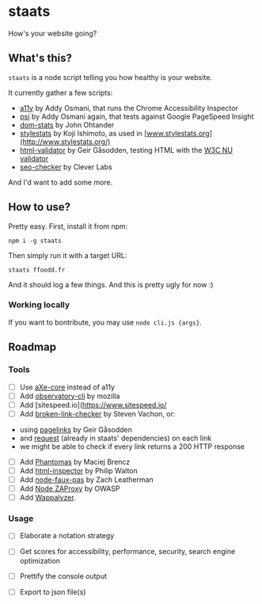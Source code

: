 # staats
How's your website going?

## What's this?

`staats` is a node script telling you how healthy is your website.

It currently gather a few scripts:

* [a11y](https://github.com/addyosmani/a11y) by Addy Osmani, that runs the Chrome Accessibility Inspector
* [psi](https://github.com/addyosmani/psi) by Addy Osmani again, that tests against Google PageSpeed Insight
* [dom-stats](https://github.com/johnotander/dom-stats) by John Ohtander
* [stylestats](https://github.com/t32k/stylestats) by Koji Ishimoto, as used in [www.stylestats.org](http://www.stylestats.org/)
* [html-validator](https://github.com/zrrrzzt/html-validator) by Geir Gåsodden, testing HTML with the [W3C NU validator](validator.w3.org/nu)
* [seo-checker](https://github.com/Clever-Labs/seo-checker) by Clever Labs

And I'd want to add some more.

## How to use?

Pretty easy. First, install it from npm:
```
npm i -g staats
```

Then simply run it with a target URL:
```
staats ffoodd.fr
```

And it should log a few things. And this is pretty ugly for now :)

### Working locally

If you want to bontribute, you may use `node cli.js {args}`.

## Roadmap

### Tools

* [ ] Use [aXe-core](https://github.com/dequelabs/axe-core) instead of a11y
* [ ] Add [observatory-cli](https://github.com/mozilla/observatory-cli) by mozilla
* [ ] Add [sitespeed.io](https://www.sitespeed.io/
* [ ] Add [broken-link-checker](https://github.com/stevenvachon/broken-link-checker) by Steven Vachon, or:
 * using [pagelinks](https://github.com/zrrrzzt/pagelinks) by Geir Gåsodden
 * and [request](https://www.npmjs.com/package/request) (already in staats' dependencies) on each link
 * we might be able to check if every link returns a 200 HTTP response
* [ ] Add [Phantomas](https://github.com/macbre/phantomas) by Maciej Brencz
* [ ] Add [html-inspector](https://github.com/philipwalton/html-inspector) by Philip Walton
* [ ] Add [node-faux-pas](https://github.com/filamentgroup/node-faux-pas) by Zach Leatherman
* [ ] Add [Node ZAProxy](https://www.npmjs.com/package/zaproxy) by OWASP
* [ ] Add [Wappalyzer](https://www.npmjs.com/package/wappalyzer).

### Usage

* [ ] Elaborate a notation strategy
* [ ] Get scores for accessibility, performance, security, search engine optimization
* [ ] Prettify the console output
* [ ] Export to json file(s)

